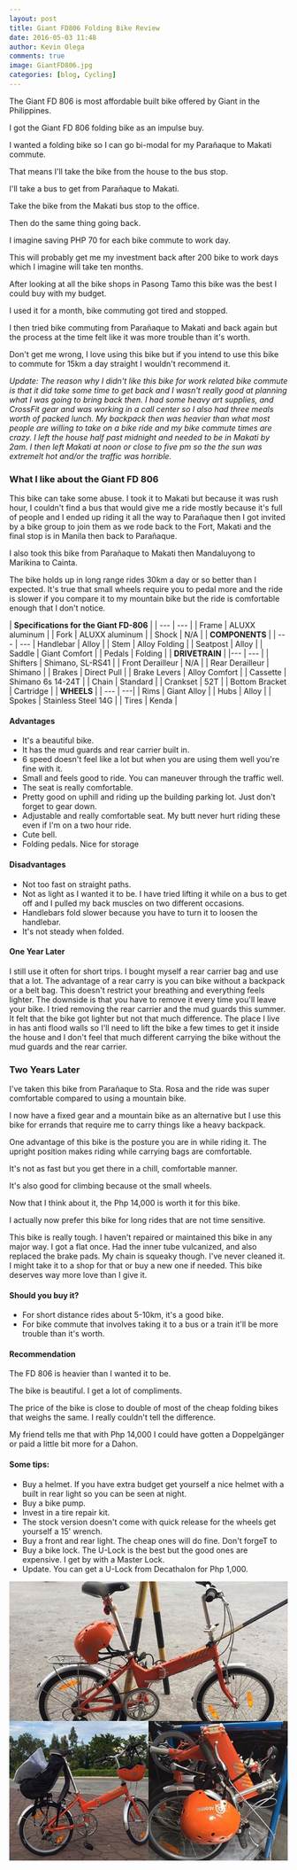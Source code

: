 ```yaml
---
layout: post
title: Giant FD806 Folding Bike Review
date: 2016-05-03 11:48
author: Kevin Olega
comments: true
image: GiantFD806.jpg
categories: [blog, Cycling]
---
```

The Giant FD 806 is most affordable built bike offered by Giant in the Philippines. 

I got the Giant FD 806 folding bike as an impulse buy. 

I wanted a folding bike so I can go bi-modal for my Parañaque to Makati commute. 

That means I'll take the bike from the house to the bus stop. 

I'll take a bus to get from Parañaque to Makati. 

Take the bike from the Makati bus stop to the office.

Then do the same thing going back.

I imagine saving PHP 70 for each bike commute to work day. 

This will probably get me my investment back after 200 bike to work days which I imagine will take ten months.

After looking at all the bike shops in Pasong Tamo this bike was the best I could buy with my budget. 

I used it for a month, bike commuting got tired and stopped.

I then tried bike commuting from Parañaque to Makati and back again but the process at the time felt like it was more trouble than it's worth.

Don't get me wrong, I love using this bike but if you intend to use this bike to commute for 15km a day straight I wouldn't recommend it.

*Update: The reason why I didn't like this bike for work related bike commute is that it did take some time to get back and I wasn't really good at planning what I was going to bring back then. I had some heavy art supplies, and CrossFit gear and was working in a call center so I also had three meals worth of packed lunch. My backpack then was heavier than what most people are willing to take on a bike ride and my bike commute times are crazy. I left the house half past midnight and needed to be in Makati by 2am. I then left Makati at noon or close to five pm so the the sun was extremelt hot and/or the traffic was horrible.*

### What I like about the Giant FD 806

This bike can take some abuse. I took it to Makati but because it was rush hour, I couldn't find a bus that would give me a ride mostly because it's full of people and I ended up riding it all the way to Parañaque then I got invited by a bike group to join them as we rode back to the Fort, Makati and the final stop is in Manila then back to Parañaque.

I also took this bike from Parañaque to Makati then Mandaluyong to Marikina to Cainta.

The bike holds up in long range rides 30km a day or so better than I expected. It's true that small wheels require you to pedal more and the ride is slower if you compare it to my mountain bike but the ride is comfortable enough that I don't notice.

| **Specifications for the Giant FD-806** |
| --- | --- | 
| Frame | ALUXX aluminum |
| Fork | ALUXX aluminum |
| Shock | N/A |
| **COMPONENTS** | 
| --- | ---
| Handlebar | Alloy |
| Stem | Alloy Folding |
| Seatpost | Alloy |
| Saddle | Giant Comfort |
| Pedals | Folding |
| **DRIVETRAIN** | 
|--- | --- |
| Shifters | Shimano, SL-RS41 |
| Front Derailleur | N/A |
| Rear Derailleur |  Shimano |
| Brakes | Direct Pull |
| Brake Levers | Alloy Comfort |
| Cassette | Shimano 6s 14-24T |
| Chain | Standard |
| Crankset | 52T |
| Bottom Bracket | Cartridge |
| **WHEELS** |
| --- | ---|
| Rims | Giant Alloy |
| Hubs | Alloy |
| Spokes | Stainless Steel 14G |
| Tires | Kenda |

#### Advantages


- It's a beautiful bike.
- It has the mud guards and rear carrier built in.
- 6 speed doesn't feel like a lot but when you are using them well you're fine with it.
- Small and feels good to ride. You can maneuver through the traffic well.
- The seat is really comfortable.
- Pretty good on uphill and riding up the building parking lot. Just don't forget to gear down.
- Adjustable and really comfortable seat. My butt never hurt riding these even if I'm on a two hour ride.
- Cute bell.
- Folding pedals. Nice for storage


#### Disadvantages


- Not too fast on straight paths.
- Not as light as I wanted it to be. I have tried lifting it while on a bus to get off and I pulled my back muscles on two different occasions.
- Handlebars fold slower because you have to turn it to loosen the handlebar.
- It's not steady when folded.


#### One Year Later

I still use it often for short trips.
I bought myself a rear carrier bag and use that a lot. The advantage of a rear carry is you can bike without a backpack or a belt bag. This doesn't restrict your breathing and everything feels lighter. The downside is that you have to remove it every time you'll leave your bike.
I tried removing the rear carrier and the mud guards this summer. It felt that the bike got lighter but not that much difference. The place I live in has anti flood walls so I'll need to lift the bike a few times to get it inside the house and I don't feel that much different carrying the bike without the mud guards and the rear carrier.

### Two Years Later

I've taken this bike from Parañaque to Sta. Rosa and the ride was super comfortable compared to using a mountain bike.

I now have a fixed gear and a mountain bike as an alternative but I use this bike for errands that require me to carry things like a heavy backpack.

One advantage of this bike is the posture you are in while riding it. The upright position makes riding while carrying bags are comfortable.

It's not as fast but you get there in a chill, comfortable manner.

It's also good for climbing because ot the small wheels. 

Now that I think about it, the Php 14,000 is worth it for this bike.

I actually now prefer this bike for long rides that are not time sensitive.

This bike is really tough. I haven't repaired or maintained this bike in any major way. I got a flat once. Had the inner tube vulcanized, and also replaced the brake pads. My chain is squeaky though. I've never cleaned it. I might take it to a shop for that or buy a new one if needed. This bike deserves way more love than I give it. 

#### Should you buy it?


- For short distance rides about 5-10km, it's a good bike.
- For bike commute that involves taking it to a bus or a train it'll be more trouble than it's worth.


#### Recommendation

The FD 806 is heavier than I wanted it to be.

The bike is beautiful. I get a lot of compliments.

The price of the bike is close to double of most of the cheap folding bikes that weighs the same. I really couldn't tell the difference.

My friend tells me that with Php 14,000 I could have gotten a Doppelgänger or paid a little bit more for a Dahon.

#### Some tips:


- Buy a helmet. If you have extra budget get yourself a nice helmet with a built in rear light so you can be seen at night.
- Buy a bike pump.
- Invest in a tire repair kit.
- The stock version doesn't come with quick release for the wheels get yourself a 15' wrench.
- Buy a front and rear light. The cheap ones will do fine. Don't forgeT to
- Buy a bike lock. The U-Lock is the best but the good ones are expensive. I get by with a Master Lock.
- Update. You can get a U-Lock from Decathalon for Php 1,000.


![Giant FD 806](https://raw.githubusercontent.com/kevinolega/philippineislandliving/master/images/GiantFD806.jpg "Giant Entry Level Folding Bike")




